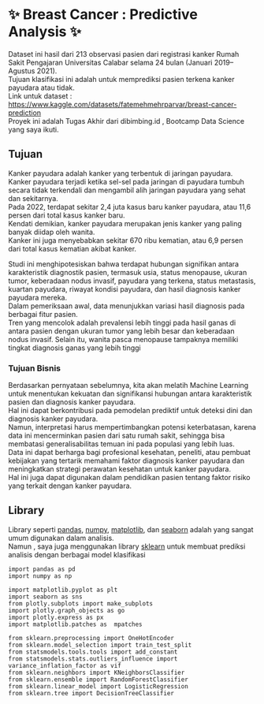 # ✨ Breast Cancer : Predictive Analysis ✨ <br>

Dataset ini hasil dari 213 observasi pasien dari registrasi kanker Rumah Sakit Pengajaran Universitas Calabar selama 24 bulan (Januari 2019–Agustus 2021). <br>
Tujuan klasifikasi ini adalah untuk memprediksi pasien terkena kanker payudara atau tidak. <br>
Link untuk dataset : https://www.kaggle.com/datasets/fatemehmehrparvar/breast-cancer-prediction <br>
Proyek ini adalah Tugas Akhir dari dibimbing.id , Bootcamp Data Science yang saya ikuti. <br>


## Tujuan <br>
Kanker payudara adalah kanker yang terbentuk di jaringan payudara. Kanker payudara terjadi ketika sel-sel pada jaringan di payudara tumbuh secara tidak terkendali dan mengambil alih jaringan payudara yang sehat dan sekitarnya. <br>
Pada 2022, terdapat sekitar 2,4 juta kasus baru kanker payudara, atau 11,6 persen dari total kasus kanker baru. <br>
Kendati demikian, kanker payudara merupakan jenis kanker yang paling banyak diidap oleh wanita. <br>
Kanker ini juga menyebabkan sekitar 670 ribu kematian, atau 6,9 persen dari total kasus kematian akibat kanker.<br>

Studi ini menghipotesiskan bahwa terdapat hubungan signifikan antara karakteristik diagnostik pasien, termasuk usia, status menopause, ukuran tumor, keberadaan nodus invasif, payudara yang terkena, status metastasis, kuartan payudara, riwayat kondisi payudara, dan hasil diagnosis kanker payudara mereka.<br>
Dalam pemeriksaan awal, data menunjukkan variasi hasil diagnosis pada berbagai fitur pasien. <br>
Tren yang mencolok adalah prevalensi lebih tinggi pada hasil ganas di antara pasien dengan ukuran tumor yang lebih besar dan keberadaan nodus invasif. Selain itu, wanita pasca menopause tampaknya memiliki tingkat diagnosis ganas yang lebih tinggi

### Tujuan Bisnis <br>
Berdasarkan pernyataan sebelumnya, kita akan melatih Machine Learning untuk menentukan kekuatan dan signifikansi hubungan antara karakteristik pasien dan diagnosis kanker payudara.<br>
Hal ini dapat berkontribusi pada pemodelan prediktif untuk deteksi dini dan diagnosis kanker payudara.<br>
Namun, interpretasi harus mempertimbangkan potensi keterbatasan, karena data ini mencerminkan pasien dari satu rumah sakit, sehingga bisa membatasi generalisabilitas temuan ini pada populasi yang lebih luas. <br>
Data ini dapat berharga bagi profesional kesehatan, peneliti, atau pembuat kebijakan yang tertarik memahami faktor diagnosis kanker payudara dan meningkatkan strategi perawatan kesehatan untuk kanker payudara. <br>
Hal ini juga dapat digunakan dalam pendidikan pasien tentang faktor risiko yang terkait dengan kanker payudara. <br>

## Library
Library seperti [pandas](https://pandas.pydata.org/), [numpy](https://numpy.org/), [matplotlib](https://matplotlib.org/), dan [seaborn](https://seaborn.pydata.org/) adalah yang sangat umum digunakan dalam analisis. <br>
Namun , saya juga menggunakan library [sklearn](https://scikit-learn.org/stable/) untuk membuat prediksi analisis dengan berbagai model klasifikasi <br>

```
import pandas as pd
import numpy as np

import matplotlib.pyplot as plt
import seaborn as sns
from plotly.subplots import make_subplots
import plotly.graph_objects as go
import plotly.express as px
import matplotlib.patches as  mpatches

from sklearn.preprocessing import OneHotEncoder
from sklearn.model_selection import train_test_split
from statsmodels.tools.tools import add_constant
from statsmodels.stats.outliers_influence import variance_inflation_factor as vif
from sklearn.neighbors import KNeighborsClassifier
from sklearn.ensemble import RandomForestClassifier
from sklearn.linear_model import LogisticRegression
from sklearn.tree import DecisionTreeClassifier
```

